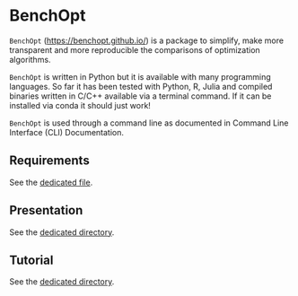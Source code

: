 # BenchOpt

`BenchOpt` (https://benchopt.github.io/) is a package to simplify, make more transparent and more reproducible the comparisons of optimization algorithms.

`BenchOpt` is written in Python but it is available with many programming languages. So far it has been tested with Python, R, Julia and compiled binaries written in C/C++ available via a terminal command. If it can be installed via conda it should just work!

`BenchOpt` is used through a command line as documented in Command Line Interface (CLI) Documentation.

## Requirements

See the [dedicated file](./requirements.md).

## Presentation

See the [dedicated directory](./presentation).

## Tutorial

See the [dedicated directory](./tutorial).
